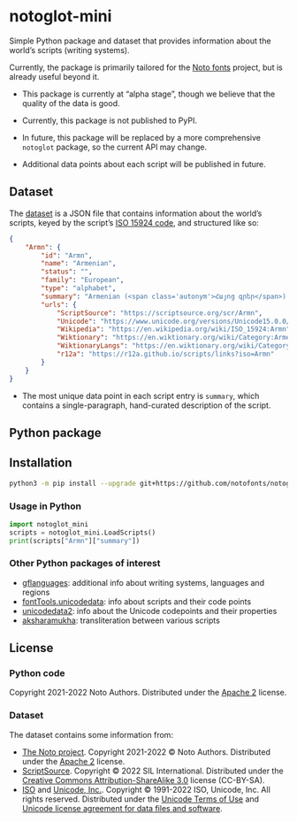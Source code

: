 
# notoglot-mini

Simple Python package and dataset that provides information about the world’s scripts (writing systems). 

Currently, the package is primarily tailored for the [Noto fonts](https://fonts.google.com/noto) project, but is already useful beyond it.

- This package is currently at “alpha stage”, though we believe that the quality of the data is good.

- Currently, this package is not published to PyPI.

- In future, this package will be replaced by a more comprehensive `notoglot` package, so the current API may change.

- Additional data points about each script will be published in future.


## Dataset

The [dataset](./notoglot_mini/data/notoglot_scripts.json) is a JSON file that contains information about the world’s scripts, keyed by the script’s [ISO 15924 code](https://en.wikipedia.org/wiki/ISO_15924), and structured like so:

```json
{
    "Armn": {
        "id": "Armn",
        "name": "Armenian",
        "status": "",
        "family": "European",
        "type": "alphabet",
        "summary": "Armenian (<span class='autonym'>Հայոց գրեր</span>) is a European bicameral alphabet, written left-to-right (12 million users). Created around 405 CE by Mesrop Mashtots. Used for the Armenian language to this day. Was widespread in the 18th–19th centuries CE in the Ottoman Empire. Armenia uses a reformed spelling introduced in the Soviet Union, the Armenian diaspora mostly uses the original Mesropian orthography.",
        "urls": {
            "ScriptSource": "https://scriptsource.org/scr/Armn",
            "Unicode": "https://www.unicode.org/versions/Unicode15.0.0/ch07.pdf#G3334",
            "Wikipedia": "https://en.wikipedia.org/wiki/ISO_15924:Armn",
            "Wiktionary": "https://en.wiktionary.org/wiki/Category:Armenian_script",
            "WiktionaryLangs": "https://en.wiktionary.org/wiki/Category:Armenian_script_languages",
            "r12a": "https://r12a.github.io/scripts/links?iso=Armn"
        }
    }
}
```

- The most unique data point in each script entry is `summary`, which contains a single-paragraph, hand-curated description of the script. 

## Python package

## Installation

```bash
python3 -m pip install --upgrade git+https://github.com/notofonts/notoglot-mini/
```

### Usage in Python

```python
import notoglot_mini
scripts = notoglot_mini.LoadScripts()
print(scripts["Armn"]["summary"])
```

### Other Python packages of interest

- [gflanguages](https://github.com/googlefonts/lang/): additional info about writing systems, languages and regions
- [fontTools.unicodedata](https://github.com/fonttools/fonttools/tree/main/Lib/fontTools/unicodedata): info about scripts and their code points
- [unicodedata2](https://github.com/fonttools/unicodedata2): info about the Unicode codepoints and their properties
- [aksharamukha](https://github.com/virtualvinodh/aksharamukha-python): transliteration between various scripts

## License

### Python code

Copyright 2021-2022 Noto Authors. Distributed under the [Apache 2](./LICENSE) license.

### Dataset

The dataset contains some information from:

- [The Noto project](https://github.com/notofonts/). Copyright 2021-2022 © Noto Authors. Distributed under the [Apache 2](./LICENSE) license.
- [ScriptSource](https://scriptsource.org/). Copyright © 2022 SIL International. Distributed under the [Creative Commons Attribution-ShareAlike 3.0](https://creativecommons.org/licenses/by-sa/3.0/) license (CC-BY-SA).
- [ISO](https://www.unicode.org/iso15924/) and [Unicode, Inc.](https://www.unicode.org/). Copyright © 1991-2022 ISO, Unicode, Inc. All rights reserved. Distributed under the [Unicode Terms of Use](https://www.unicode.org/copyright.html) and [Unicode license agreement for data files and software](https://www.unicode.org/license.txt).
